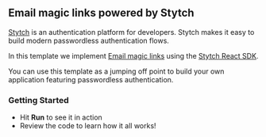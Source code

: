 ## Email magic links powered by Stytch

[Stytch](https://stytch.com/) is an authentication platform for developers. Stytch makes it easy to build modern passwordless authentication flows.

In this template we implement [Email magic links](https://stytch.com/products/email-magic-links) using the [Stytch React SDK](https://stytch.com/docs/sdks/javascript-sdk).

You can use this template as a jumping off point to build your own application featuring passwordless authentication.

### Getting Started
- Hit **Run** to see it in action
- Review the code to learn how it all works!